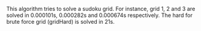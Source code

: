 This algorithm tries to solve a sudoku grid.
For instance, grid 1, 2 and 3 are solved in 0.000101s, 0.000282s and  0.000674s respectively. 
The hard for brute force grid (gridHard) is solved in 21s.
